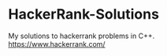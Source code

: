 # HackerRank-Solutions

My solutions to hackerrank problems in C++.    
https://www.hackerrank.com/
